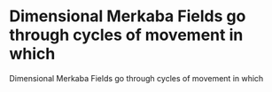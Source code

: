 # Dimensional Merkaba Fields go through cycles of movement in which

Dimensional Merkaba Fields go through cycles of movement in which